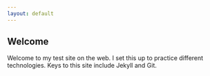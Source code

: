```yaml
---
layout: default
---
```


  <h2>Welcome</h2>

  Welcome to my test site on the web. I set this up to practice different technologies. Keys to this site include Jekyll and Git. 